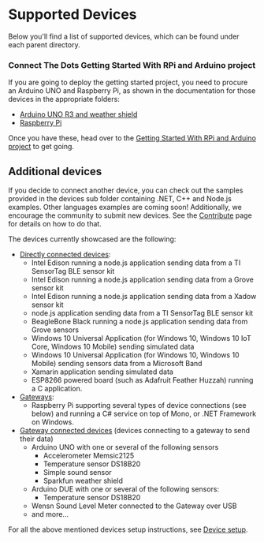 # Supported Devices #

Below you'll find a list of supported devices, which can be found under each parent directory.

### Connect The Dots Getting Started With RPi and Arduino project ###
If you are going to deploy the getting started project, you need to procure an Arduino UNO and Raspberry Pi, as shown in the documentation for those devices in the appropriate folders:

- [Arduino UNO R3 and weather shield](Devices/GatewayConnectedDevices/Arduino%20UNO/Weather/WeatherShieldJson/Hardware.md)
- [Raspberry Pi](Devices/Gateways/GatewayService/Hardware.md)

Once you have these, head over to the [Getting Started With RPi and Arduino project](GettingStarted.md) to get going.

## Additional devices ##
If you decide to connect another device, you can check out the samples provided in the devices sub folder containing .NET, C++ and Node.js examples. Other languages examples are coming soon! Additionally, we encourage the community to submit new devices.  See the [Contribute](Contribute.md) page for details on how to do that.

The devices currently showcased are the following:

- [Directly connected devices](Devices/DirectlyConnectedDevices/):
    - Intel Edison running a node.js application sending data from a TI SensorTag BLE sensor kit
    - Intel Edison running a node.js application sending data from a Grove sensor kit
    - Intel Edison running a node.js application sending data from a Xadow sensor kit
    - node.js application sending data from a TI SensorTag BLE sensor kit
    - BeagleBone Black running a node.js application sending data from Grove sensors
    - Windows 10 Universal Application (for Windows 10, Windows 10 IoT Core, Windows 10 Mobile) sending simulated data
    - Windows 10 Universal Application (for Windows 10, Windows 10 Mobile) sending sensors data from a Microsoft Band
    - Xamarin application sending simulated data
    - ESP8266 powered board (such as Adafruit Feather Huzzah) running a C application.
- [Gateways](Devices/Gateways/GatewayService/):
    - Raspberry Pi supporting several types of device connections (see below) and running a C# service on top of Mono, or .NET Framework on Windows. 
- [Gateway connected devices](Devices/GatewayConnectedDevices/) (devices connecting to a gateway to send their data)
    - Arduino UNO with one or several of the following sensors
        - Accelerometer Memsic2125
        - Temperature sensor DS18B20
        - Simple sound sensor
        - Sparkfun weather shield
    - Arduino DUE with one or several of the following sensors:
        - Temperature sensor DS18B20
    - Wensn Sound Level Meter connected to the Gateway over USB
    - and more...

For all the above mentioned devices setup instructions, see [Device setup](Devices/DeviceSetup.md).
